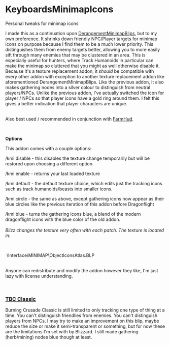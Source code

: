 # KeyboardsMinimapIcons
Personal tweaks for minimap icons

<p>I made this as a continuation upon <a href="https://www.curseforge.com/wow/addons/derangement-minimapblips">DerangementMinimapBlips</a>, but to my own preference. It shrinks down friendly NPC/Player targets for minimap icons on purpose because I find them to be a much lower priority. This distinguishes them from enemy targets better, allowing you to more easily sift through many enemies that may be clustered in an area. This is especially useful for hunters, where Track Humanoids in particular can make the minimap so cluttered that you might as well otherwise disable it. Because it's a texture replacement addon, it <em>should</em> be compatible with every other addon with exception to another texture replacement addon like aforementioned DerangementMinimapBlips. Like the previous addon, it also makes gathering nodes into a silver colour to distinguish from neutral players/NPCs. Unlike the previous addon, I've actually switched the icon for player / NPCs so that player icons have a gold ring around them. I felt this gives a better indication that player characters are unique.</p>
<p><br />Also best used / recommended in conjunction with <a href="https://www.curseforge.com/wow/addons/farmhud">FarmHud</a>.</p>
<p>&nbsp;</p>
<p><strong>Options</strong></p>
<p>This addon comes with a couple options:</p>
<p>/kmi disable - this disables the texture change temporarily but will be restored upon choosing a different option.</p>
<p>/kmi enable - returns your last loaded texture</p>
<p>/kmi default - the default texture choice, which edits just the tracking icons such as track humanoids/beasts into smaller icons.</p>
<p>/kmi circle - the same as above, except gathering icons now appear as their blue circles like the previous iteration of this addon before Dragonflight</p>
<p>/kmi blue - turns the gathering icons blue, a blend of the modern dragonflight icons with the blue color of the old addon.<br /><br /><em>Blizz changes the texture very often with each patch. The texture is located in:</em></p>
<p>&nbsp;</p>
<p>&nbsp;\Interface\MINIMAP\ObjectIconsAtlas.BLP</p>
<p class="codeStyle"><br />Anyone can redistribute and modify the addon however they like, I'm just lazy with license understanding.</p>
<p class="codeStyle">&nbsp;</p>
<h3 class="codeStyle"><span style="text-decoration: underline;"><strong>TBC Classic</strong></span></h3>
<p>Burning Crusade Classic is still limited to only tracking one type of thing at a time. You can't distinguish friendlies from enemies. You can't distinguish players from NPCs. I may try to make an improvement on this blip, maybe reduce the size or make it semi-transparent or something, but for now these are the limitations I'm set with by Blizzard. I still made gathering (herb/mining) nodes blue though at least.</p>
